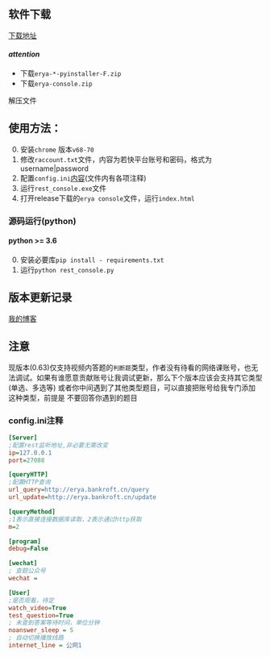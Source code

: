 ## 软件下载

[下载地址](https://github.com/bankroft/chaoxing-MOOC-beta/releases)

#### *attention*
- 下载`erya-*-pyinstaller-F.zip`
- 下载`erya-console.zip`

解压文件

## 使用方法：
0. 安装`chrome` 版本`v68-70`
0. 修改`raccount.txt`文件，内容为若快平台账号和密码，格式为username|password
1. 配置`config.ini`[内容](#config.ini注释)(文件内有各项注释)
2. 运行`rest_console.exe`文件
3. 打开release下载的`erya console`文件，运行`index.html`

### 源码运行(python)

#### python >= 3.6

0. 安装必要库`pip install - requirements.txt`
1. 运行`python rest_console.py`

## 版本更新记录

[我的博客](https://www.bankroft.cn/?p=37, "my blog")

## 注意

现版本(0.63)仅支持视频内答题的`判断题`类型，作者没有待看的网络课账号，也无法调试。如果有谁愿意贡献账号让我调试更新，那么下个版本应该会支持其它类型(单选、多选等)
或者你中间遇到了其他类型题目，可以直接把账号给我专门添加这种类型，前提是   不要回答你遇到的题目


### config.ini注释

```ini
[Server]
;配置rest监听地址,非必要无需改变
ip=127.0.0.1
port=27088

[queryHTTP]
;配置HTTP查询
url_query=http://erya.bankroft.cn/query
url_update=http://erya.bankroft.cn/update

[queryMethod]
;1表示直接连接数据库读取，2表示通过http获取
m=2

[program]
debug=False

[wechat]
; 查题公众号
wechat = 

[User]
;是否观看，待定
watch_video=True
test_question=True
; 未查到答案等待时间，单位分钟
noanswer_sleep = 5
; 自动切换播放线路
internet_line = 公网1
```

